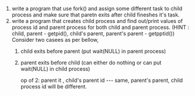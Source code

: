 1) write a program that use fork() and assign some different task to child process and make sure that paretn exits after child fineshes it's task.
2) write a program that creates child process and find out/print values of process id and parent process for both child and parent process. (HINT : child, parent - getpid(), child's parent, parent's parent - getpptid()) Consider two casees as per bellow,
     1) child exits before parent (put wait(NULL) in parent process)
     3) parent exits before child (can either do nothing or can put wait(NULL) in child process)
  
        op of 2: parent it , child's parent id --- same,
                 parent's parent, child process id will be different.
